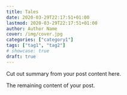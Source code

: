 ```yaml
---
title: Tales
date: 2020-03-29T22:17:51+01:00
lastmod: 2020-03-29T22:17:51+01:00
author: Author Name
cover: /img/cover.jpg
categories: ["category1"]
tags: ["tag1", "tag2"]
# showcase: true
draft: true
---
```


Cut out summary from your post content here.

<!--more-->

The remaining content of your post.
